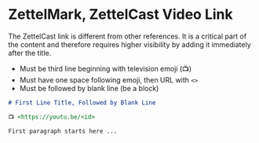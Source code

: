 # ZettelMark, ZettelCast Video Link 

The ZettelCast link is different from other references. It is a critical
part of the content and therefore requires higher visibility by adding
it immediately after the title.

* Must be third line beginning with television emoji (📺)
* Must have one space following emoji, then URL with `<>`
* Must be followed by blank line (be a block)

```markdown
# First Line Title, Followed by Blank Line

📺 <https://youtu.be/<id>

First paragraph starts here ...
```

